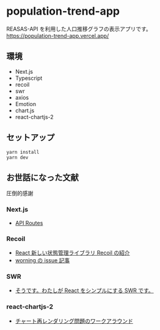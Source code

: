 # population-trend-app

REASAS-API を利用した人口推移グラフの表示アプリです。
https://population-trend-app.vercel.app/

## 環境

- Next.js
- Typescript
- recoil
- swr
- axios
- Emotion
- chart.js
- react-chartjs-2

## セットアップ

```
yarn install
yarn dev
```

## お世話になった文献

圧倒的感謝

### Next.js

- [API Routes](https://nextjs.org/docs/api-routes/introduction)

### Recoil

- [React 新しい状態管理ライブラリ Recoil の紹介](https://zenn.dev/ria/articles/2427d0e998c557cdbb96)
- [worning の issue 記事](https://github.com/facebookexperimental/Recoil/issues/12)

### SWR

- [そうです。わたしが React をシンプルにする SWR です。](https://zenn.dev/uttk/articles/b3bcbedbc1fd00)

### react-chartjs-2

- [チャート再レンダリング問題のワークアラウンド](https://github.com/reactchartjs/react-chartjs-2/issues/90)

